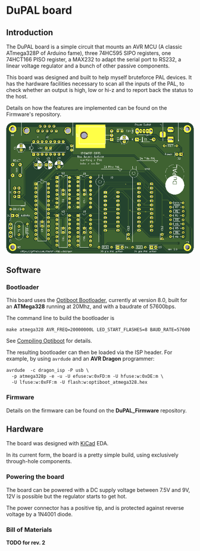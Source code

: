 # DuPAL board

## Introduction

The DuPAL board is a simple circuit that mounts an AVR MCU (A classic ATmega328P of Arduino fame), three 74HC595 SIPO registers, one 74HCT166 PISO register, a MAX232 to adapt the serial port to RS232, a linear voltage regulator and a bunch of other passive components.

This board was designed and built to help myself bruteforce PAL devices. It has the hardware facilities necessary to scan all the inputs of the PAL, to check whether an output is high, low or hi-z and to report back the status to the host.

Details on how the features are implemented can be found on the Firmware's repository.

![Rev. 2.0 PCB](pics/rev2.0_pcb.png)

## Software

### Bootloader

This board uses the [Optiboot Bootloader](https://github.com/Optiboot/optiboot), currently at version 8.0, built for an **ATMega328** running at 20Mhz, and with a baudrate of 57600bps.

The command line to build the bootloader is

```shell
make atmega328 AVR_FREQ=20000000L LED_START_FLASHES=8 BAUD_RATE=57600
```

See [Compiling Optiboot](https://github.com/Optiboot/optiboot/wiki/CompilingOptiboot) for details.

The resulting bootloader can then be loaded via the ISP header. For example, by using `avrdude` and an **AVR Dragon** programmer:

```shell
avrdude  -c dragon_isp -P usb \
  -p atmega328p -e -u -U efuse:w:0xFD:m -U hfuse:w:0xDE:m \
  -U lfuse:w:0xFF:m -U flash:w:optiboot_atmega328.hex
```

### Firmware

Details on the firmware can be found on the **DuPAL_Firmware** repository.

## Hardware

The board was designed with [KiCad](https://kicad-pcb.org/) EDA.

In its current form, the board is a pretty simple build, using exclusively through-hole components.

### Powering the board

The board can be powered with a DC supply voltage between 7.5V and 9V, 12V is possible but the regulator starts to get hot.

The power connector has a positive tip, and is protected against reverse voltage by a 1N4001 diode.

### Bill of Materials

**TODO for rev. 2**

